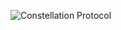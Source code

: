 ![Constellation Protocol](https://github.com/ysfkel/constellation-protocol/blob/readme-image/images/logo6.png "Optional title") 

